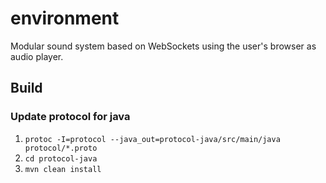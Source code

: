 # environment
Modular sound system based on WebSockets using the user's browser as audio player.

## Build

### Update protocol for java

1. `protoc -I=protocol --java_out=protocol-java/src/main/java protocol/*.proto`
2. `cd protocol-java`
3. `mvn clean install`
